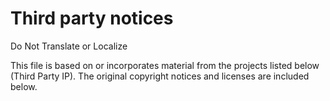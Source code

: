 # Third party notices

Do Not Translate or Localize

This file is based on or incorporates material from the projects listed below (Third Party IP). The original copyright notices and licenses are included below.
